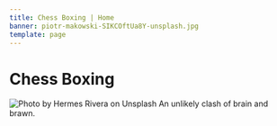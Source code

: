 ```yaml
---
title: Chess Boxing | Home
banner: piotr-makowski-SIKCOftUa8Y-unsplash.jpg
template: page
---
```

# Chess Boxing
![Photo by Hermes Rivera on Unsplash](images/hermes-rivera-qbf59TU077Q-unsplash.jpg)
An unlikely clash of brain and brawn.
